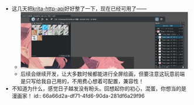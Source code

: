 - 这几天把[krita-http-api](https://github.com/V-YOP/krita-http-api)好好整了一下，现在已经可用了——
	- ![74E8V6TEMGIAF3EJ5M4CUC.jpg](../assets/74`E8V6TEMGIAF3EJ5M4CUC_1722182752408_0.jpg)
	- 后续会继续开发，让大多数时候都能进行全屏绘画，但要注意这玩意前端是只写给我自己用的，不用费心想着可配置，兼容性！
- 不知道为什么，感觉日子越发没有盼头。回想起你的初心，混蛋，你想当的是漫画家！
  id:: 66a66d2a-df71-4fd6-90da-281df6a29f96